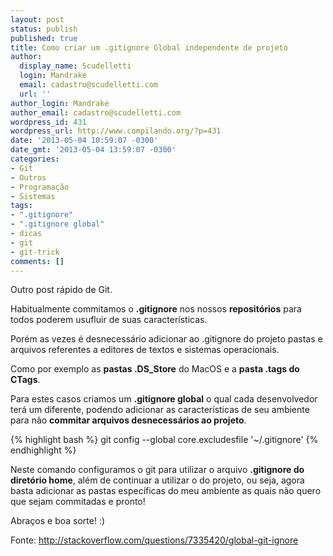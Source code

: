 ```yaml
---
layout: post
status: publish
published: true
title: Como criar um .gitignore Global independente de projeto
author:
  display_name: Scudelletti
  login: Mandrake
  email: cadastro@scudelletti.com
  url: ''
author_login: Mandrake
author_email: cadastro@scudelletti.com
wordpress_id: 431
wordpress_url: http://www.compilando.org/?p=431
date: '2013-05-04 10:59:07 -0300'
date_gmt: '2013-05-04 13:59:07 -0300'
categories:
- Git
- Outros
- Programação
- Sistemas
tags:
- ".gitignore"
- ".gitignore global"
- dicas
- git
- git-trick
comments: []
---
```

Outro post rápido de Git.

Habitualmente commitamos o **.gitignore** nos nossos **repositórios** para todos poderem usufluir de suas características.

Porém as vezes é desnecessário adicionar ao .gitignore do projeto pastas e arquivos referentes a editores de textos e sistemas operacionais.

Como por exemplo as **pastas .DS_Store** do MacOS e a **pasta .tags do CTags**.

Para estes casos criamos um **.gitignore global** o qual cada desenvolvedor terá um diferente, podendo adicionar as características de seu ambiente para não **commitar arquivos desnecessários ao projeto**.

{% highlight bash %}
git config --global core.excludesfile '~/.gitignore'
{% endhighlight %}

Neste comando configuramos o git para utilizar o arquivo **.gitignore do diretório home**, além de continuar a utilizar o do projeto, ou seja, agora basta adicionar as pastas específicas do meu ambiente as quais não quero que sejam commitadas e pronto!

Abraços e boa sorte! :)

Fonte: <a target="_blank" rel='nofollow' href="http://stackoverflow.com/questions/7335420/global-git-ignore" title="http://stackoverflow.com/questions/7335420/global-git-ignore">http://stackoverflow.com/questions/7335420/global-git-ignore</a>
